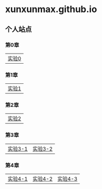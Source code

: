 # xunxunmax.github.io
## 个人站点
### 第0章

|    | 
| ---- |
|[实验0](image/index.html)|

### 第1章

|    | 
| ---- |
|[实验1](ch01/index.html)|

### 第2章

|    | 
| ---- |
|[实验2](ch01/lab/lab02/labtwo.html)|

### 第3章

|    |    |
| ---- | ---- |
|[实验3-1](ch01/lab/lab03/lab3_ok.html)|[实验3-2](ch01/lab/lab03/relax.html)|

### 第4章

|    |    |    |
| ---- | ---- | ---- |
|[实验4-1](ch01/lab/lab04/lab04_a.html)|[实验4-2](ch01/lab/lab04/lab04_b.html)|[实验4-3](ch01/lab/lab04/lab.html)|
